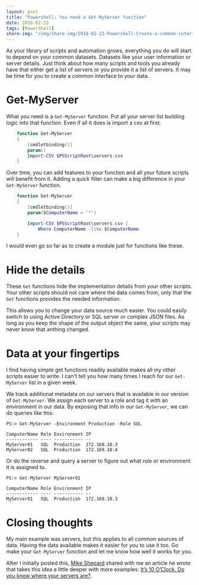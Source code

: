 ```yaml
---
layout: post
title: "Powershell: You need a Get-MyServer function"
date: 2018-02-23
tags: [PowerShell]
share-img: "/img/share-img/2018-02-23-Powershell-Create-a-common-interface-to-your-datasets.png"
---
```


As your library of scripts and automation grows, everything you do will start to depend on your common datasets. Datasets like your user information or server details. Just think about how many scripts and tools you already have that either get a list of servers or you provide it a list of servers. It may be time for you to create a common interface to your data.

<!--more-->
# Get-MyServer

What you need is a `Get-MyServer` function. Put all your server list building logic into that function. Even if all it does is import a csv at first.

``` powershell
    function Get-MyServer
    {
        [cmdletbinding()]
        param()
        Import-CSV $PSScriptRoot\servers.csv
    }
```

Over time, you can add features to your function and all your future scripts will benefit from it. Adding a quick filter can make a big difference in your `Get-MyServer` function.

``` powershell
    function Get-MyServer
    {
        [cmdletbinding()]
        param($ComputerName = '*')

        Import-CSV $PSScriptRoot\servers.csv |
            Where ComputerName -like $ComputerName
    }
```

I would even go so far as to create a module just for functions like these.

# Hide the details

These `Get` functions hide the implementation details from your other scripts. Your other scripts should not care where the data comes from, only that the `Get` functions provides the needed information.

This allows you to change your data source much easier. You could easily switch to using Active Directory or SQL server or complex JSON files. As long as you keep the shape of the output object the same, your scripts may never know that anthing changed.

# Data at your fingertips

I find having simple get functions readily available makes all my other scripts easier to write. I can't tell you how many times I reach for our `Get-MyServer` list in a given week.

We track additional metadata on our servers that is available in our version of `Get-MyServer`. We assign each server to a role and tag it with an environment in our data. By exposing that info in our `Get-MyServer`, we can do queries like this:

    PS:> Get-MyServer -Environment Production -Role SQL

    ComputerName Role Environment IP
    ------------ ---- ----------- --
    MyServer01   SQL  Production  172.169.10.3
    MyServer02   SQL  Production  172.169.10.4

Or do the reverse and query a server to figure out what role or environment it is assigned to.

    PS:> Get-MyServer MyServer01

    ComputerName Role Environment IP
    ------------ ---- ----------- --
    MyServer01   SQL  Production  172.169.10.3

# Closing thoughts

My main example was servers, but this applies to all common sources of data. Having the data available makes it easier for you to use it too. Go make your `Get-MyServer` function and let me know how well it works for you.

After I initially posted this, [Mike Shepard](https://twitter.com/MikeShepard70) shared with me an article he wrote that takes this idea a little deeper with more examples: [It’s 10 O’Clock. Do you know where your servers are?](https://powershellstation.com/2013/12/13/its-10-oclock-do-you-know-where-your-servers-are/).
